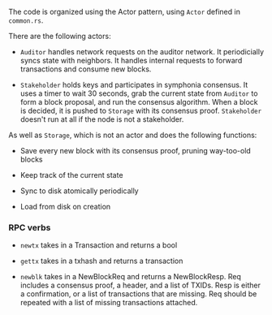 The code is organized using the Actor pattern, using `Actor` defined in `common.rs`.

There are the following actors:

- `Auditor` handles network requests on the auditor network. It periodicially syncs state with neighbors. It handles internal requests to forward transactions and consume new blocks.

- `Stakeholder` holds keys and participates in symphonia consensus. It uses a timer to wait 30 seconds, grab the current state from `Auditor` to form a block proposal, and run the consensus algorithm. When a block is decided, it is pushed to `Storage` with its consensus proof. `Stakeholder` doesn't run at all if the node is not a stakeholder.

As well as `Storage`, which is not an actor and does the following functions:

- Save every new block with its consensus proof, pruning way-too-old blocks

- Keep track of the current state

- Sync to disk atomically periodically

- Load from disk on creation

### RPC verbs

- `newtx` takes in a Transaction and returns a bool

- `gettx` takes in a txhash and returns a transaction

- `newblk` takes in a NewBlockReq and returns a NewBlockResp. Req includes a consensus proof, a header, and a list of TXIDs. Resp is either a confirmation, or a list of transactions that are missing. Req should be repeated with a list of missing transactions attached.
